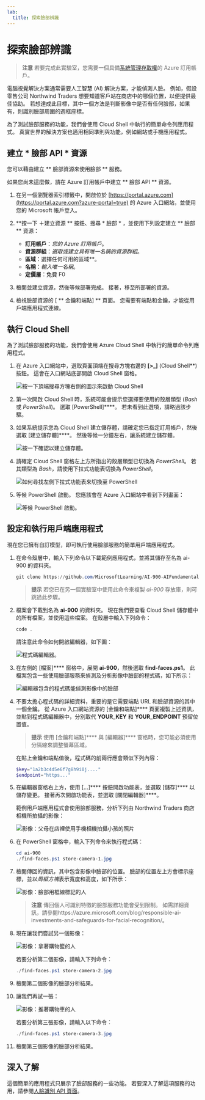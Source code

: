 ```yaml
---
lab:
  title: 探索臉部辨識
---
```


# 探索臉部辨識

> **注意** 若要完成此實驗室，您需要一個具備[系統管理存取權](https://azure.microsoft.com/free?azure-portal=true)的 Azure 訂用帳戶。

電腦視覺解決方案通常需要人工智慧 (AI) 解決方案，才能偵測人臉。 例如，假設零售公司 Northwind Traders 想要知道客戶站在商店中的哪個位置，以便提供最佳協助。 若想達成此目標，其中一個方法是判斷影像中是否有任何臉部，如果有，則識別臉部周圍的週框座標。

為了測試臉部服務的功能，我們會使用 Cloud Shell 中執行的簡單命令列應用程式。 真實世界的解決方案也適用相同準則與功能，例如網站或手機應用程式。

## 建立 * 臉部 API * 資源

您可以藉由建立 ** 臉部資源來使用臉部 ** 服務。

如果您尚未這麼做，請在 Azure 訂用帳戶中建立 ** 臉部 API ** 資源。

1. 在另一個瀏覽器索引標籤中，開啟位於 [https://portal.azure.com](https://portal.azure.com?azure-portal=true) 的 Azure 入口網站，並使用您的 Microsoft 帳戶登入。

1. **按一下 &#65291;建立資源 ** 按鈕、搜尋 * 臉部 * ，並使用下列設定建立 ** 臉部 ** 資源：
    - **訂用帳戶**：*您的 Azure 訂用帳戶*。
    - **資源群組**：*選取或建立具有唯一名稱的資源群組*。
    - **區域**：選擇任何可用的區域**。
    - **名稱**：*輸入唯一名稱*。
    - **定價層**：免費 F0

1. 檢閱並建立資源，然後等候部署完成。 接著，移至所部署的資源。

1. 檢視臉部資源的 [ ** 金鑰和端點] ** 頁面。 您需要有端點和金鑰，才能從用戶端應用程式連線。

## 執行 Cloud Shell

為了測試臉部服務的功能，我們會使用 Azure Cloud Shell 中執行的簡單命令列應用程式。 

1. 在 Azure 入口網站中，選取頁面頂端在搜尋方塊右邊的 **[>_]** (Cloud Shell**) 按鈕。 這會在入口網站底部開啟 Cloud Shell 窗格。 

    ![按一下頂端搜尋方塊右側的圖示來啟動 Cloud Shell](media/create-face-solutions/powershell-portal-guide-1.png)

1. 第一次開啟 Cloud Shell 時，系統可能會提示您選擇要使用的殼層類型 (*Bash* 或 *PowerShell*)。 選取 [PowerShell]****。 若未看到此選項，請略過該步驟。  

1. 如果系統提示您為 Cloud Shell 建立儲存體，請確定您已指定訂用帳戶，然後選取 [建立儲存體]****。 然後等候一分鐘左右，讓系統建立儲存體。

    ![按一下確認以建立儲存體。](media/create-face-solutions/powershell-portal-guide-2.png)       

1. 請確定 Cloud Shell 窗格左上方所指出的殼層類型已切換為 *PowerShell*。 若其類型為 *Bash*，請使用下拉式功能表切換為 *PowerShell*。

    ![如何尋找左側下拉式功能表來切換至 PowerShell](media/create-face-solutions/powershell-portal-guide-3.png) 

1. 等候 PowerShell 啟動。 您應該會在 Azure 入口網站中看到下列畫面：  

    ![等候 PowerShell 啟動。](media/create-face-solutions/powershell-prompt.png)

## 設定和執行用戶端應用程式

現在您已擁有自訂模型，即可執行使用臉部服務的簡單用戶端應用程式。

1. 在命令殼層中，輸入下列命令以下載範例應用程式，並將其儲存至名為 ai-900 的資料夾。

    ```PowerShell
    git clone https://github.com/MicrosoftLearning/AI-900-AIFundamentals ai-900
    ```

    > **提示** 若您已在另一個實驗室中使用此命令來複製 *ai-900* 存放庫，則可跳過此步驟。

1. 檔案會下載到名為 **ai-900** 的資料夾。 現在我們要查看 Cloud Shell 儲存體中的所有檔案，並使用這些檔案。 在殼層中輸入下列命令：

     ```PowerShell
    code .
    ```

    請注意此命令如何開啟編輯器，如下圖： 

    ![程式碼編輯器。](media/create-face-solutions/powershell-portal-guide-4.png) 

1. 在左側的 [檔案]**** 窗格中，展開 **ai-900**，然後選取 **find-faces.ps1**。 此檔案包含一些使用臉部服務來偵測及分析影像中臉部的程式碼，如下所示：

    ![編輯器包含的程式碼能偵測影像中的臉部](media/create-face-solutions/find-faces-code.png)

1. 不要太擔心程式碼的詳細資料，重要的是它需要端點 URL 和臉部資源的其中一個金鑰。 從 Azure 入口網站資源的 [金鑰和端點]**** 頁面複製上述資訊，並貼到程式碼編輯器中，分別取代 **YOUR_KEY** 和 **YOUR_ENDPOINT** 預留位置值。

    > **提示** 使用 [金鑰和端點]**** 與 [編輯器]**** 窗格時，您可能必須使用分隔線來調整螢幕區域。

    在貼上金鑰和端點值後，程式碼的前兩行應會類似下列內容：

    ```PowerShell
    $key="1a2b3c4d5e6f7g8h9i0j...."    
    $endpoint="https..."
    ```

1. 在編輯器窗格右上方，使用 [...]**** 按鈕開啟功能表，並選取 [儲存]**** 以儲存變更。 接著再次開啟功能表，並選取 [關閉編輯器]****。

    範例用戶端應用程式會使用臉部服務，分析下列由 Northwind Traders 商店相機所拍攝的影像：

    ![影像：父母在店裡使用手機相機拍攝小孩的照片](media/create-face-solutions/store-camera-1.jpg)

1. 在 PowerShell 窗格中，輸入下列命令來執行程式碼：

    ```PowerShell
    cd ai-900
    ./find-faces.ps1 store-camera-1.jpg
    ```

1. 檢閱傳回的資訊，其中包含影像中臉部的位置。 臉部的位置左上方會標示座標，並以*周框方塊*表示寬度和高度，如下所示：

    ![影像：臉部用框線標記的人](media/create-face-solutions/store-camera-1-face.jpg)

    >**注意** 傳回個人可識別特徵的臉部服務功能會受到限制。 如需詳細資訊，請參閱https://azure.microsoft.com/blog/responsible-ai-investments-and-safeguards-for-facial-recognition/。

1. 現在讓我們嘗試另一個影像：

    ![影像：拿著購物籃的人](media/create-face-solutions/store-camera-2.jpg)

    若要分析第二個影像，請輸入下列命令：

    ```PowerShell
    ./find-faces.ps1 store-camera-2.jpg
    ```

1. 檢閱第二個影像的臉部分析結果。

1. 讓我們再試一張：

    ![影像：推著購物車的人](media/create-face-solutions/store-camera-3.jpg)

    若要分析第三張影像，請輸入以下命令：

    ```PowerShell
    ./find-faces.ps1 store-camera-3.jpg
    ```

1. 檢閱第三個影像的臉部分析結果。

## 深入了解

這個簡單的應用程式只展示了臉部服務的一些功能。 若要深入了解這項服務的功用，請參閱[人臉識別 API 頁面](https://azure.microsoft.com/en-us/products/cognitive-services/vision-services)。
